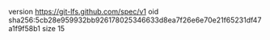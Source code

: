 version https://git-lfs.github.com/spec/v1
oid sha256:5cb28e959932bb926178025346633d8ea7f26e6e70e21f65231df47a1f9f58b1
size 15
